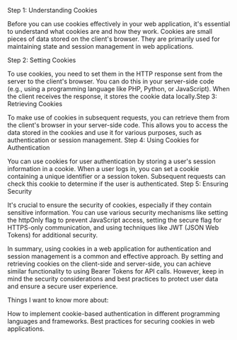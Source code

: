 Step 1: Understanding Cookies

Before you can use cookies effectively in your web application, it's essential to understand what cookies are and how they work. Cookies are small pieces of data stored on the client's browser. They are primarily used for maintaining state and session management in web applications.

Step 2: Setting Cookies

To use cookies, you need to set them in the HTTP response sent from the server to the client's browser. You can do this in your server-side code (e.g., using a programming language like PHP, Python, or JavaScript). When the client receives the response, it stores the cookie data locally.Step 3: Retrieving Cookies

To make use of cookies in subsequent requests, you can retrieve them from the client's browser in your server-side code. This allows you to access the data stored in the cookies and use it for various purposes, such as authentication or session management.
Step 4: Using Cookies for Authentication

You can use cookies for user authentication by storing a user's session information in a cookie. When a user logs in, you can set a cookie containing a unique identifier or a session token. Subsequent requests can check this cookie to determine if the user is authenticated.
Step 5: Ensuring Security

It's crucial to ensure the security of cookies, especially if they contain sensitive information. You can use various security mechanisms like setting the httpOnly flag to prevent JavaScript access, setting the secure flag for HTTPS-only communication, and using techniques like JWT (JSON Web Tokens) for additional security.

In summary, using cookies in a web application for authentication and session management is a common and effective approach. By setting and retrieving cookies on the client-side and server-side, you can achieve similar functionality to using Bearer Tokens for API calls. However, keep in mind the security considerations and best practices to protect user data and ensure a secure user experience.

Things I want to know more about:

How to implement cookie-based authentication in different programming languages and frameworks.
Best practices for securing cookies in web applications.

